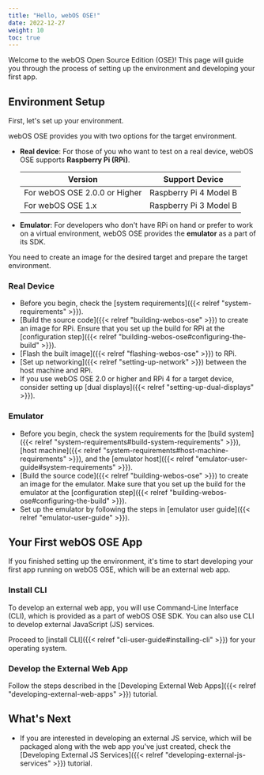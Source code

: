 ```yaml
---
title: "Hello, webOS OSE!"
date: 2022-12-27
weight: 10
toc: true
---
```


Welcome to the webOS Open Source Edition (OSE)! This page will guide you through the process of setting up the environment and developing your first app.

## Environment Setup

First, let's set up your environment.

webOS OSE provides you with two options for the target environment.

* **Real device**: For those of you who want to test on a real device, webOS OSE supports **Raspberry Pi (RPi)**.

    | Version | Support Device |
    |---------|----------------|
    | For webOS OSE 2.0.0 or Higher | Raspberry Pi 4 Model B |
    | For webOS OSE 1.x | Raspberry Pi 3 Model B |

* **Emulator**: For developers who don't have RPi on hand or prefer to work on a virtual environment, webOS OSE provides the **emulator** as a part of its SDK.

You need to create an image for the desired target and prepare the target environment.

### Real Device

* Before you begin, check the [system requirements]({{< relref "system-requirements" >}}).
* [Build the source code]({{< relref "building-webos-ose" >}}) to create an image for RPi. Ensure that you set up the build for RPi at the [configuration step]({{< relref "building-webos-ose#configuring-the-build" >}}).
* [Flash the built image]({{< relref "flashing-webos-ose" >}}) to RPi.
* [Set up networking]({{< relref "setting-up-network" >}}) between the host machine and RPi.
* If you use webOS OSE 2.0 or higher and RPi 4 for a target device, consider setting up [dual displays]({{< relref "setting-up-dual-displays" >}}).

### Emulator

* Before you begin, check the system requirements for the [build system]({{< relref "system-requirements#build-system-requirements" >}}), [host machine]({{< relref "system-requirements#host-machine-requirements" >}}), and the [emulator host]({{< relref "emulator-user-guide#system-requirements" >}}).
* [Build the source code]({{< relref "building-webos-ose" >}}) to create an image for the emulator. Make sure that you set up the build for the emulator at the [configuration step]({{< relref "building-webos-ose#configuring-the-build" >}}).
* Set up the emulator by following the steps in [emulator user guide]({{< relref "emulator-user-guide" >}}).

## Your First webOS OSE App

If you finished setting up the environment, it's time to start developing your first app running on webOS OSE, which will be an external web app.

### Install CLI

To develop an external web app, you will use Command-Line Interface (CLI), which is provided as a part of webOS OSE SDK. You can also use CLI to develop external JavaScript (JS) services.

Proceed to [install CLI]({{< relref "cli-user-guide#installing-cli" >}}) for your operating system.

### Develop the External Web App

Follow the steps described in the [Developing External Web Apps]({{< relref "developing-external-web-apps" >}}) tutorial.

## What's Next

* If you are interested in developing an external JS service, which will be packaged along with the web app you've just created, check the [Developing External JS Services]({{< relref "developing-external-js-services" >}}) tutorial.